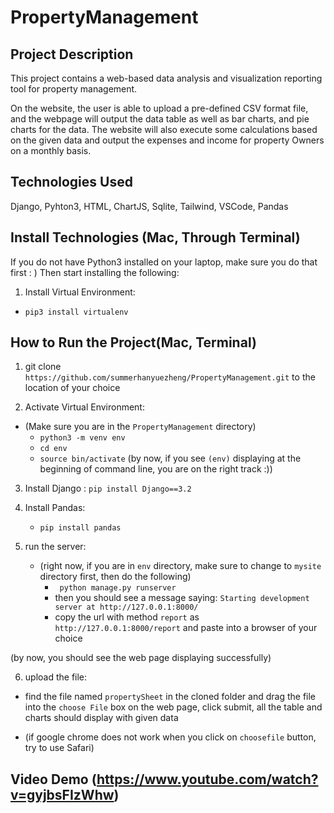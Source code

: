 # PropertyManagement
## Project Description
This project contains a web-based data analysis and visualization reporting tool for property management. 

On the website, the user is able to upload a pre-defined CSV format file, and the webpage will output the data table as well as bar charts, and pie charts for the data. The website will also execute some calculations based on the given data and output the expenses and income for property Owners on a monthly basis. 

## Technologies Used
Django, Pyhton3, HTML, ChartJS, Sqlite, Tailwind, VSCode, Pandas

## Install Technologies (Mac, Through Terminal)
If you do not have Python3 installed on your laptop, make sure you do that first : )
Then start installing the following:

1. Install Virtual Environment: 
  * `pip3 install virtualenv`


## How to Run the Project(Mac, Terminal)
1. git clone `https://github.com/summerhanyuezheng/PropertyManagement.git` to the location of your choice

2. Activate Virtual Environment: 
  - (Make sure you are in the `PropertyManagement` directory)
    * `python3 -m venv env`
    * `cd env`
    * `source bin/activate`
(by now, if you see `(env)` displaying at the beginning of command line, you are on the right track :))
  
3. Install Django :
   `pip install Django==3.2`
  
4. Install Pandas:
    * `pip install pandas`
    
5. run the server:
   - (right now, if you are in `env` directory, make sure to change to `mysite` directory first, then do the following)
     * ` python manage.py runserver`
     * then you should see a message saying: `Starting development server at http://127.0.0.1:8000/`
     * copy the url with method `report` as `http://127.0.0.1:8000/report` and paste into a browser of your choice
     
     
(by now, you should see the web page displaying successfully)

6. upload the file:
 * find the file named `propertySheet` in the cloned folder and drag the file into the `choose File` box on the web page, click submit, all the table and charts should display with given data 
 - (if google chrome does not work when you click on `choosefile` button, try to use Safari)
   
## Video Demo (https://www.youtube.com/watch?v=gyjbsFIzWhw)
